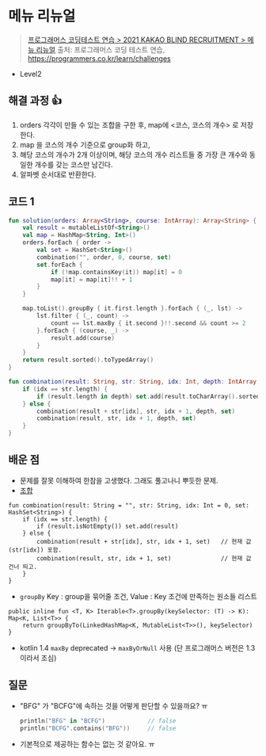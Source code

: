 # 메뉴 리뉴얼

> [프로그래머스 코딩테스트 연습 > 2021 KAKAO BLIND RECRUITMENT > 메뉴 리뉴얼](https://programmers.co.kr/learn/courses/30/lessons/72411)
> 출처: 프로그래머스 코딩 테스트 연습, https://programmers.co.kr/learn/challenges

- Level2

## 해결 과정 👍

1. orders 각각이 만들 수 있는 조합을 구한 후, map에 <코스, 코스의 개수> 로 저장한다.
2. map 을 코스의 개수 기준으로 group화 하고,
3. 해당 코스의 개수가 2개 이상이며, 해당 코스의 개수 리스트들 중 가장 큰 개수와 동일한 개수를 갖는 코스만 남긴다.
4. 알파벳 순서대로 반환한다.

## 코드 1

```kotlin
fun solution(orders: Array<String>, course: IntArray): Array<String> {
    val result = mutableListOf<String>()
    val map = HashMap<String, Int>()
    orders.forEach { order ->
        val set = HashSet<String>()
        combination("", order, 0, course, set)
        set.forEach {
            if (!map.containsKey(it)) map[it] = 0
            map[it] = map[it]!! + 1
        }
    }

    map.toList().groupBy { it.first.length }.forEach { (_, lst) ->
        lst.filter { (_, count) ->
            count == lst.maxBy { it.second }!!.second && count >= 2
        }.forEach { (course, _) ->
            result.add(course)
        }
    }
    return result.sorted().toTypedArray()
}

fun combination(result: String, str: String, idx: Int, depth: IntArray, set: HashSet<String>) {
    if (idx == str.length) {
        if (result.length in depth) set.add(result.toCharArray().sorted().joinToString(""))
    } else {
        combination(result + str[idx], str, idx + 1, depth, set)
        combination(result, str, idx + 1, depth, set)
    }
}
```

## 배운 점

- 문제를 잘못 이해하여 한참을 고생했다. 그래도 풀고나니 뿌듯한 문제.
- [조합](https://cinntiq.com/algorithm/combination/)

```
fun combination(result: String = "", str: String, idx: Int = 0, set: HashSet<String>) {
    if (idx == str.length) {
        if (result.isNotEmpty()) set.add(result)
    } else {
        combination(result + str[idx], str, idx + 1, set)   // 현재 값 (str[idx]) 포함.
        combination(result, str, idx + 1, set)              // 현재 값 건너 띄고.
    }
}
```

- `groupBy` Key : group을 묶어줄 조건, Value : Key 조건에 만족하는 원소들 리스트

```
public inline fun <T, K> Iterable<T>.groupBy(keySelector: (T) -> K): Map<K, List<T>> {
    return groupByTo(LinkedHashMap<K, MutableList<T>>(), keySelector)
}
```
- kotlin 1.4 `maxBy` deprecated -> `maxByOrNull` 사용 (단 프로그래머스 버전은 1.3이라서 조심)


## 질문

- "BFG" 가 "BCFG"에 속하는 것을 어떻게 판단할 수 있을까요? ㅠ
  ```kotlin
  println("BFG" in "BCFG")            // false
  println("BCFG".contains("BFG"))     // false
  ```
- 기본적으로 제공하는 함수는 없는 것 같아요. ㅠ
